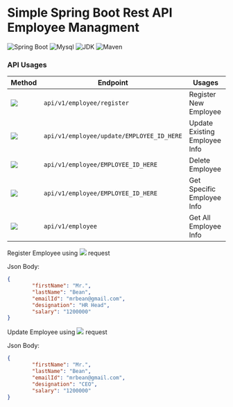 # Simple Spring Boot Rest API Employee Managment
![Spring Boot](https://img.shields.io/badge/Spring%20Boot-3.1.0-brightgreen.svg)
![Mysql](https://img.shields.io/badge/Mysql-8.2.4-blue.svg)
![JDK](https://img.shields.io/badge/Java-17-brightgreen.svg)
![Maven](https://img.shields.io/badge/Maven-4.0.0-yellowgreen.svg)

 <!--- ![license](https://img.shields.io/badge/license-MPL--2.0-blue.svg) --->


### API Usages

|Method | Endpoint| Usages |
| -------- | -------- | -------- |
| ![](https://img.shields.io/badge/-POST-blue.svg)   | `api/v1/employee/register` | Register New Employee |
| ![](https://img.shields.io/badge/-PUT-9cf.svg)     | `api/v1/employee/update/EMPLOYEE_ID_HERE` | Update Existing Employee Info |
| ![](https://img.shields.io/badge/-DELETE-red.svg)  | `api/v1/employee/EMPLOYEE_ID_HERE` | Delete Employee |
| ![](https://img.shields.io/badge/-GET-brightgreen) | `api/v1/employee/EMPLOYEE_ID_HERE` | Get Specific Employee Info |
| ![](https://img.shields.io/badge/-GET-brightgreen) | `api/v1/employee` | Get All Employee Info |




Register Employee using ![](https://img.shields.io/badge/-POST-blue.svg) request

Json Body:

```json
{
        "firstName": "Mr.",
        "lastName": "Bean",
        "emailId": "mrbean@gmail.com",
        "designation": "HR Head",
        "salary": "1200000"
}
```

Update Employee using ![](https://img.shields.io/badge/-PUT-9cf.svg) request

Json Body:

```json
{
        "firstName": "Mr.",
        "lastName": "Bean",
        "emailId": "mrbean@gmail.com",
        "designation": "CEO",
        "salary": "1200000"
}
```
